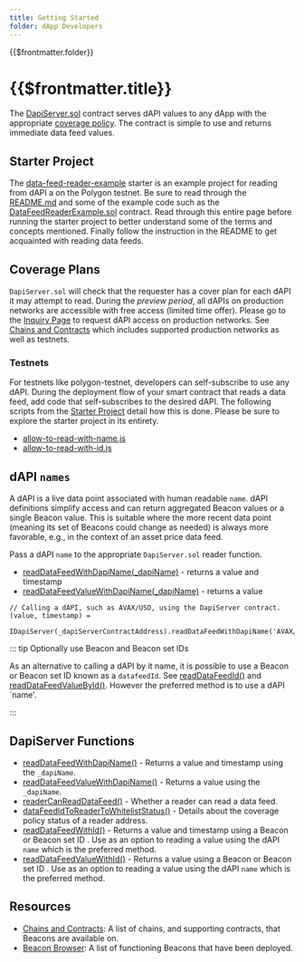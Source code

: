 ```yaml
---
title: Getting Started
folder: dApp Developers
---
```


<TitleSpan>{{$frontmatter.folder}}</TitleSpan>

# {{$frontmatter.title}}

<VersionWarning/>

<TocHeader />
<TOC class="table-of-contents" :include-level="[2,3]" />

The
[DapiServer.sol](https://github.com/api3dao/airnode-protocol-v1/blob/v0.5.0/contracts/dapis/DapiServer.sol)
contract serves dAPI values to any dApp with the appropriate
[coverage policy](). The contract is simple to use and returns immediate data
feed values.

## Starter Project

The
[data-feed-reader-example](https://github.com/api3dao/data-feed-reader-example)
starter is an example project for reading from dAPI a on the Polygon testnet. Be
sure to read through the
[README.md](https://github.com/api3dao/data-feed-reader-example/blob/main/README.md)
and some of the example code such as the
[DataFeedReaderExample.sol](https://github.com/api3dao/data-feed-reader-example/blob/main/contracts/DataFeedReaderExample.sol)
contract. Read through this entire page before running the starter project to
better understand some of the terms and concepts mentioned. Finally follow the
instruction in the README to get acquainted with reading data feeds.

## Coverage Plans

`DapiServer.sol` will check that the requester has a cover plan for each dAPI it
may attempt to read. During the _preview period_, all dAPIs on production
networks are accessible with free access (limited time offer). Please go to the
[Inquiry Page](https://forms.monday.com/forms/embed/f44d0ed9dfd0154885f48fdb3b87a489?r=use1)
to request dAPI access on production networks. See
[Chains and Contracts](../reference/chains.md) which includes supported
production networks as well as testnets.

### Testnets

For testnets like polygon-testnet, developers can self-subscribe to use any
dAPI. During the deployment flow of your smart contract that reads a data feed,
add code that self-subscribes to the desired dAPI. The following scripts from
the [Starter Project](./#starter-project) detail how this is done. Please be
sure to explore the starter project in its entirety.

- [allow-to-read-with-name.js](https://github.com/api3dao/data-feed-reader-example/blob/main/scripts/allow-to-read-with-name.js)
- [allow-to-read-with-id.js](https://github.com/api3dao/data-feed-reader-example/blob/main/scripts/allow-to-read-with-id.js)

## dAPI `names`

A dAPI is a live data point associated with human readable `name`. dAPI
definitions simplify access and can return aggregated Beacon values or a single
Beacon value. This is suitable where the more recent data point (meaning its set
of Beacons could change as needed) is always more favorable, e.g., in the
context of an asset price data feed.

Pass a dAPI `name` to the appropriate `DapiServer.sol` reader function.

- [readDataFeedWithDapiName(\_dapiName)](./read-data-feed-with-dapi-name.md) -
  returns a value and timestamp
- [readDataFeedValueWithDapiName(\_dapiName)](./read-data-feed-value-with-dapi-name.md) -
  returns a value

```solidity
// Calling a dAPI, such as AVAX/USD, using the DapiServer contract.
(value, timestamp) =
  IDapiServer(_dapiServerContractAddress).readDataFeedWithDapiName('AVAX/USD');
```

::: tip Optionally use Beacon and Beacon set IDs

As an alternative to calling a dAPI by it name, it is possible to use a Beacon
or Beacon set ID known as a `datafeedId`. See
[readDataFeedId()](./read-data-feed-with-id.md) and
[readDataFeedValueById()](./read-data-feed-value-with-id.md). However the
preferred method is to use a dAPI `name'.

:::

## DapiServer Functions

- [readDataFeedWithDapiName()](./read-data-feed-with-dapi-name.md) - Returns a
  value and timestamp using the `_dapiName`.
- [readDataFeedValueWithDapiName()](./read-data-feed-value-with-dapi-name.md) -
  Returns a value using the `_dapiName`.
- [readerCanReadDataFeed()](./reader-can-read-datafeed.md) - Whether a reader
  can read a data feed.
- [dataFeedIdToReaderToWhitelistStatus()](./data-feed-id-to-reader-to-whitelist-status.md) -
  Details about the coverage policy status of a reader address.
- [readDataFeedWithId()](./read-data-feed-with-id.md) - Returns a value and
  timestamp using a Beacon or Beacon set ID . Use as an option to reading a
  value using the dAPI `name` which is the preferred method.
- [readDataFeedValueWithId()](./read-data-feed-value-with-id.md) - Returns a
  value using a Beacon or Beacon set ID . Use as an option to reading a value
  using the dAPI `name` which is the preferred method.

## Resources

- [Chains and Contracts](../reference/chains.md): A list of chains, and
  supporting contracts, that Beacons are available on.
- [Beacon Browser](../reference/beacon-browser.md): A list of functioning
  Beacons that have been deployed.
